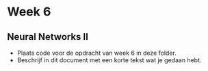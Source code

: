 # Week 6

## Neural Networks II

- Plaats code voor de opdracht van week 6 in deze folder.
- Beschrijf in dit document met een korte tekst wat je gedaan hebt.